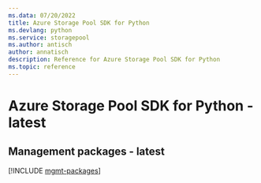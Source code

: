 ```yaml
---
ms.data: 07/20/2022
title: Azure Storage Pool SDK for Python
ms.devlang: python
ms.service: storagepool
ms.author: antisch
author: annatisch
description: Reference for Azure Storage Pool SDK for Python
ms.topic: reference
---
```

# Azure Storage Pool SDK for Python - latest

## Management packages - latest
[!INCLUDE [mgmt-packages](storage-pool-mgmt-index.md)]
